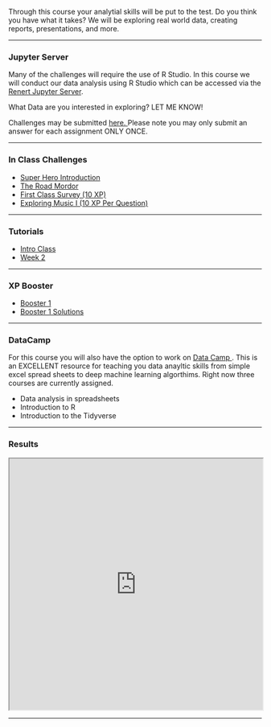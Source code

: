 
Through this course your analytial skills will be put to the test. Do you think you have what it takes? We will be exploring real world data, creating reports, presentations, and more. 

<!--- <p align="center">
<div class="tenor-gif-embed" data-postid="15651459" data-share-method="host" data-width="100%" data-aspect-ratio="1.8721804511278197"><a href="https://tenor.com/view/iam-looking-for-someone-to-share-in-an-adventure-gandalf-ian-mc-kellen-lord-of-the-rings-gif-15651459">Iam Looking For Someone To Share In An Adventure Gandalf GIF</a> from <a href="https://tenor.com/search/iamlookingforsomeonetoshareinanadventure-gifs">Iamlookingforsomeonetoshareinanadventure GIFs</a></div><script type="text/javascript" async src="https://tenor.com/embed.js"></script>
</p> --->
---

### Jupyter Server
Many of the challenges will require the use of R Studio. In this course we will conduct our data analysis using R Studio which can be accessed via the  <a href="https://jupyter.renert.housegordon.com"> Renert Jupyter Server</a>. 

What Data are you interested in exploring? LET ME KNOW! 

Challenges may be submitted <a href="https://docs.google.com/forms/d/e/1FAIpQLSfEaXYEBU35c3QdWPwRR-iIX8pAIdfmMDa0qmuiuaMl6CjzoQ/viewform?usp=sf_link9"> here. </a> Please note you may only submit an answer for each assignment ONLY ONCE. 

---

### In Class Challenges
<p>
      <ul>
        <li><a href="https://merrickmath.github.io/MerrickMath.github.io-D2DataScience2022/Activities/SuperHeroIntro.pdf"> Super Hero Introduction</a> </li>
        <li><a href="https://merrickmath.github.io/MerrickMath.github.io-D2DataScience2022/challenge1.html"> The Road Mordor </a> </li>
        <li><a href="https://docs.google.com/forms/d/e/1FAIpQLScRTXAveiOzcClXfHB_X2g4RSsnCypqOgUfYm-Tz8H-82S46Q/viewform?usp=sf_link"> First Class Survey (10 XP) </a> </li>
        <li><a href="https://merrickmath.github.io/MerrickMath.github.io-D2DataScience2022/Activities/Week2.pdf"> Exploring Music I (10 XP Per Question) </a> </li> 
        <!--- <li><a href="https://merrickmath.github.io/MerrickMath.github.io-D3DataScience2022/Activities/Week2Soln.pdf"> Exploring Music I SOLUTIONS </a> </li> --->  
      </ul>
</p>

---

### Tutorials 
<p>
      <ul>
        <li><a href="https://merrickmath.github.io/MerrickMath.github.io-D2DataScience2022/Tutorials/IntroClass.html"> Intro Class </a> </li>
        <li><a href="https://merrickmath.github.io/MerrickMath.github.io-D2DataScience2022/Tutorials/Week2.html"> Week 2  </a> </li> 
        <!--- <li><a href="https://merrickmath.github.io/MerrickMath.github.io-D3DataScience2022/Tutorials/Week3.html"> Week 3:  </a> </li> --->
        <!--- <li><a href="https://merrickmath.github.io/MerrickMath.github.io-D3DataScience2022/Tutorials/Week4.html"> Week 4:  </a> </li> --->
        <!--- <li><a href="https://merrickmath.github.io/MerrickMath.github.io-D3DataScience2022/Tutorials/Week5.html"> Week 5:  </a> </li> --->
        <!--- <li><a href="https://merrickmath.github.io/MerrickMath.github.io-D3DataScience2022/Tutorials/Week6.html"> Week 6:  </a> </li> --->
        <!--- <li><a href="https://merrickmath.github.io/MerrickMath.github.io-D3DataScience2022/Tutorials/Week7.html"> Week 7:  </a> </li> --->
        <!--- <li><a href="https://merrickmath.github.io/MerrickMath.github.io-D3DataScience2022/Tutorials/Week8.html"> Week 8:  </a> </li> --->
        <!--- <li><a href="https://merrickmath.github.io/MerrickMath.github.io-D3DataScience2022/Tutorials/Week9.html"> Week 9:  </a> </li> --->
        <!--- <li><a href="https://merrickmath.github.io/MerrickMath.github.io-D3DataScience2022/Tutorials/Week10.html"> Week 10:  </a> </li> --->
        <!--- <li><a href="https://merrickmath.github.io/MerrickMath.github.io-D3DataScience2022/Tutorials/Week11.html"> Week 11:  </a> </li> --->
        <!--- <li><a href="https://merrickmath.github.io/MerrickMath.github.io-D3DataScience2022/Tutorials/Week12.html"> Week 12:  </a> </li> --->
        <!--- <li><a href="https://merrickmath.github.io/MerrickMath.github.io-D3DataScience2022/Tutorials/Week13.html"> Week 13:  </a> </li> --->
        <!--- <li><a href="https://merrickmath.github.io/MerrickMath.github.io-D3DataScience2022/Tutorials/Week14.html"> Week 14:  </a> </li> --->
        <!--- <li><a href="https://merrickmath.github.io/MerrickMath.github.io-D3DataScience2022/Tutorials/Week15.html"> Week 15:  </a> </li> --->
        <!--- <li><a href="https://merrickmath.github.io/MerrickMath.github.io-D3DataScience2022/Tutorials/Week16.html"> Week 16:  </a> </li> --->
      </ul>
</p>

---

### XP Booster 
<p>
      <ul>
        <li><a href="https://merrickmath.github.io/MerrickMath.github.io-D3DataScience2022/XPBoost/Week3.pdf"> Booster 1  </a> </li>
        <li><a href="https://merrickmath.github.io/MerrickMath.github.io-D3DataScience2022/XPBoost/Week3Soln.pdf"> Booster 1 Solutions  </a> </li>
      </ul>
</p>

---

### DataCamp 
For this course you will also have the option to work on <a href="https://www.datacamp.com"> Data Camp </a>. This is an EXCELLENT resource for teaching you data anayltic skills from simple excel spread sheets to deep machine learning algorthims. Right now three courses are currently assigned. 
* Data analysis in spreadsheets
* Introduction to R 
* Introduction to the Tidyverse

---

### Results 
<p align="center">
<iframe src="https://docs.google.com/spreadsheets/d/e/2PACX-1vSgekvyFTey6Qg0MIqPmVvmDpREXupcuMt3oaaxG83o4BMX00TjOf0rCCbI4MNfyM19CcpFjqLE7Ve2/pubhtml?gid=1256266104&amp;single=true&amp;widget=true&amp;headers=false" width="100%" height = "500"></iframe>
</p>



___


